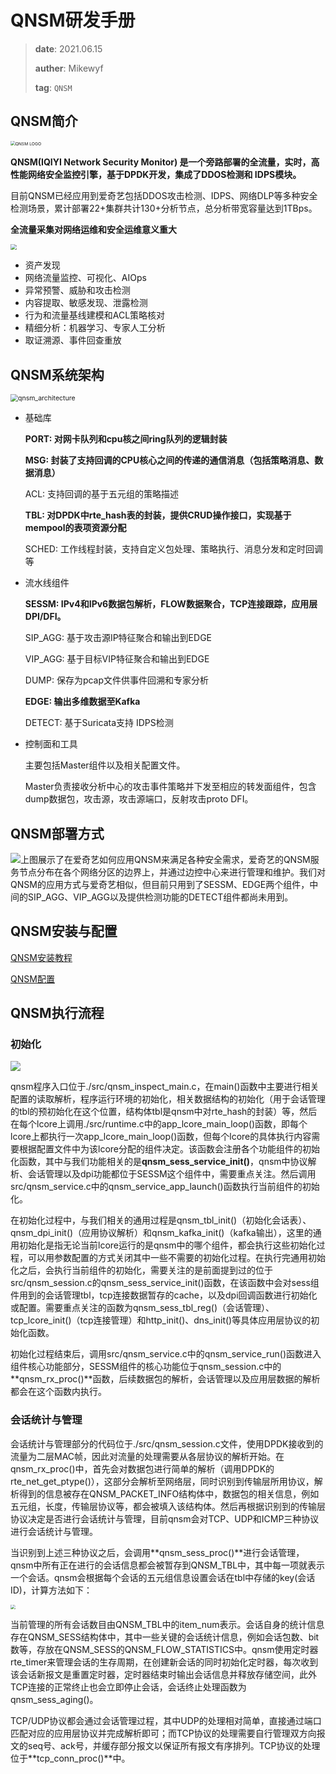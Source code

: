 # QNSM研发手册

> **date**: 2021.06.15
>
> **auther**: Mikewyf
>
> **tag**: `QNSM`

## QNSM简介

<img src="./img/QNSM_LOGO.png" alt="QNSM LOGO" style="zoom:48%;" />

**QNSM(IQIYI Network Security Monitor) 是一个旁路部署的全流量，实时，高性能网络安全监控引擎，基于DPDK开发，集成了DDOS检测和 IDPS模块。**

目前QNSM已经应用到爱奇艺包括DDOS攻击检测、IDPS、网络DLP等多种安全检测场景，累计部署22+集群共计130+分析节点，总分析带宽容量达到1TBps。

**全流量采集对网络运维和安全运维意义重大**

<img src="./img/full_traffic.png" style="zoom:60%;" />

- 资产发现
- 网络流量监控、可视化、AIOps
- 异常预警、威胁和攻击检测
- 内容提取、敏感发现、泄露检测
- 行为和流量基线建模和ACL策略核对
- 精细分析：机器学习、专家人工分析
- 取证溯源、事件回查重放

## QNSM系统架构

<img src="./img/qnsm_architecture.png" alt="qnsm_architecture" style="zoom:75%;" />

- 基础库

  **PORT: 对网卡队列和cpu核之间ring队列的逻辑封装**

  **MSG: 封装了支持回调的CPU核心之间的传递的通信消息（包括策略消息、数据消息）**

  ACL: 支持回调的基于五元组的策略描述

  **TBL: 对DPDK中rte_hash表的封装，提供CRUD操作接口，实现基于mempool的表项资源分配**

  SCHED: 工作线程封装，支持自定义包处理、策略执行、消息分发和定时回调等

- 流水线组件

  **SESSM: IPv4和IPv6数据包解析，FLOW数据聚合，TCP连接跟踪，应用层DPI/DFI。**

  SIP_AGG: 基于攻击源IP特征聚合和输出到EDGE

  VIP_AGG: 基于目标VIP特征聚合和输出到EDGE

  DUMP: 保存为pcap文件供事件回溯和专家分析

  **EDGE: 输出多维数据至Kafka**

  DETECT: 基于Suricata支持 IDPS检测

- 控制面和工具

  主要包括Master组件以及相关配置文件。

  Master负责接收分析中心的攻击事件策略并下发至相应的转发面组件，包含dump数据包，攻击源，攻击源端口，反射攻击proto DFI。

## QNSM部署方式

![](./img/qnsm_app.png)上图展示了在爱奇艺如何应用QNSM来满足各种安全需求，爱奇艺的QNSM服务节点分布在各个网络分区的边界上，并通过边控中心来进行管理和维护。我们对QNSM的应用方式与爱奇艺相似，但目前只用到了SESSM、EDGE两个组件，中间的SIP_AGG、VIP_AGG以及提供检测功能的DETECT组件都尚未用到。

## QNSM安装与配置

[QNSM安装教程](./QNSM_install.md)

[QNSM配置](./QNSM_configure.md)

## QNSM执行流程

### 初始化

![](./img/work_flow.png)

qnsm程序入口位于./src/qnsm_inspect_main.c，在main()函数中主要进行相关配置的读取解析，程序运行环境的初始化，相关数据结构的初始化（用于会话管理的tbl的预初始化在这个位置，结构体tbl是qnsm中对rte_hash的封装）等，然后在每个lcore上调用./src/runtime.c中的app_lcore_main_loop()函数，即每个lcore上都执行一次app_lcore_main_loop()函数，但每个lcore的具体执行内容需要根据配置文件中为该lcore分配的组件决定。该函数会注册各个功能组件的初始化函数，其中与我们功能相关的是**qnsm_sess_service_init()**，qnsm中协议解析、会话管理以及dpi功能都位于SESSM这个组件中，需要重点关注。然后调用src/qnsm_service.c中的qnsm_service_app_launch()函数执行当前组件的初始化。

在初始化过程中，与我们相关的通用过程是qnsm_tbl_init()（初始化会话表）、qnsm_dpi_init()（应用协议解析）和qnsm_kafka_init()（kafka输出），这里的通用初始化是指无论当前lcore运行的是qnsm中的哪个组件，都会执行这些初始化过程，可以用参数配置的方式关闭其中一些不需要的初始化过程。在执行完通用初始化之后，会执行当前组件的初始化，需要关注的是前面提到过的位于src/qnsm_session.c的qnsm_sess_service_init()函数，在该函数中会对sess组件用到的会话管理tbl，tcp连接数据暂存的cache，以及dpi回调函数进行初始化或配置。需要重点关注的函数为qnsm_sess_tbl_reg()（会话管理）、tcp_lcore_init()（tcp连接管理）和http_init()、dns_init()等具体应用层协议的初始化函数。

初始化过程结束后，调用src/qnsm_service.c中的qnsm_service_run()函数进入组件核心功能部分，SESSM组件的核心功能位于qnsm_session.c中的**qnsm_rx_proc()**函数，后续数据包的解析，会话管理以及应用层数据的解析都会在这个函数内执行。

### 会话统计与管理

会话统计与管理部分的代码位于./src/qnsm_session.c文件，使用DPDK接收到的流量为二层MAC帧，因此对流量的处理需要从各层协议的解析开始。在qnsm_rx_proc()中，首先会对数据包进行简单的解析（调用DPDK的rte_net_get_ptype()），这部分会解析至网络层，同时识别到传输层所用协议，解析得到的信息被存在QNSM_PACKET_INFO结构体中，数据包的相关信息，例如五元组，长度，传输层协议等，都会被填入该结构体。然后再根据识别到的传输层协议决定是否进行会话统计与管理，目前qnsm会对TCP、UDP和ICMP三种协议进行会话统计与管理。

当识别到上述三种协议之后，会调用**qnsm_sess_proc()**进行会话管理，qnsm中所有正在进行的会话信息都会被暂存到QNSM_TBL中，其中每一项就表示一个会话。qnsm会根据每个会话的五元组信息设置会话在tbl中存储的key(会话ID)，计算方法如下：

<img src="./img/session_ID.png" style="zoom:48%;" />

当前管理的所有会话数目由QNSM_TBL中的item_num表示。会话自身的统计信息存在QNSM_SESS结构体中，其中一些关键的会话统计信息，例如会话包数、bit数等，存放在QNSM_SESS的QNSM_FLOW_STATISTICS中。qnsm使用定时器rte_timer来管理会话的生存周期，在创建新会话的同时初始化定时器，每次收到该会话新报文是重置定时器，定时器结束时输出会话信息并释放存储空间，此外TCP连接的正常终止也会立即停止会话，会话终止处理函数为qnsm_sess_aging()。

TCP/UDP协议都会通过会话管理过程，其中UDP的处理相对简单，直接通过端口匹配对应的应用层协议并完成解析即可；而TCP协议的处理需要自行管理双方向报文的seq号、ack号，并缓存部分报文以保证所有报文有序排列。TCP协议的处理位于**tcp_conn_proc()**中。

